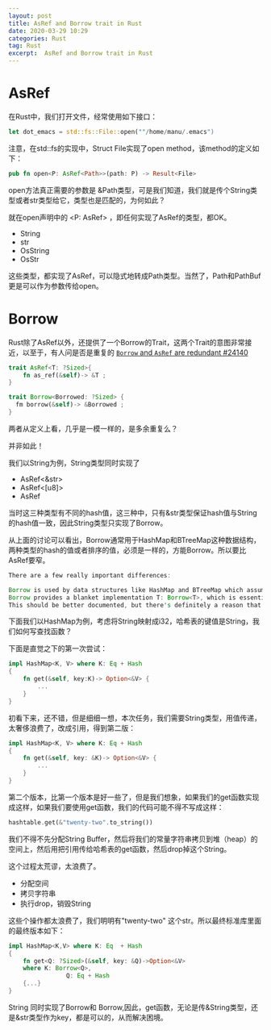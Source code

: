 ```yaml
---
layout: post
title: AsRef and Borrow trait in Rust
date: 2020-03-29 10:29
categories: Rust
tag: Rust
excerpt:  AsRef and Borrow trait in Rust
---
```

# AsRef

在Rust中，我们打开文件，经常使用如下接口：

```Rust
let dot_emacs = std::fs::File::open(""/home/manu/.emacs")
```

注意，在std::fs的实现中，Struct File实现了open method，该method的定义如下：

```Rust
pub fn open<P: AsRef<Path>>(path: P) -> Result<File>
```

open方法真正需要的参数是 &Path类型，可是我们知道，我们就是传个String类型或者str类型给它，类型也是匹配的，为何如此？

就在open声明中的 <P: AsRef<Path>> ，即任何实现了AsRef<Path>的类型，都OK。

* String
* str
* OsString
* OsStr

这些类型，都实现了AsRef<Path>，可以隐式地转成Path类型。当然了，Path和PathBuf更是可以作为参数传给open。

# Borrow

Rust除了AsRef以外，还提供了一个Borrow的Trait，这两个Trait的意图非常接近，以至于，有人问是否是重复的 [`Borrow` and `AsRef` are redundant #24140](https://github.com/rust-lang/rust/issues/24140)

```Rust
trait AsRef<T: ?Sized>{
	fn as_ref(&self)-> &T ;
}

trait Borrow<Borrowed: ?Sized> {
  fm borrow(&self)-> &Borrowed ;
}
```

两者从定义上看，几乎是一模一样的，是多余重复么？

并非如此！

我们以String为例，String类型同时实现了

* AsRef<&str>
* AsRef<[u8]>
* AsRef<Path>

当时这三种类型有不同的hash值，这三种中，只有&str类型保证hash值与String的hash值一致，因此String类型只实现了Borrow<str>。

从上面的讨论可以看出，Borrow通常用于HashMap和BTreeMap这种数据结构，两种类型的hash的值或者排序的值，必须是一样的，方能Borrow。所以要比AsRef要窄。

```Rust
There are a few really important differences:

Borrow is used by data structures like HashMap and BTreeMap which assume that the result of hashing or ordering based on owned and borrowed values is the same. But there are many AsRef conversions for which this isn't true. So in general, Borrow should be implemented for fewer types than AsRef, because it makes stronger guarantees.
Borrow provides a blanket implementation T: Borrow<T>, which is essential for making the above collections work well. AsRef provides a different blanket implementation, basically &T: AsRef<U> whenever T: AsRef<U>, which is important for APIs like fs::open that can use a simpler and more flexible signature as a result. You can't have both blanket implementations due to coherence, so each trait is making the choice that's appropriate for its use case.
This should be better documented, but there's definitely a reason that things are set up this way.
```

下面我们以HashMap为例，考虑将String映射成i32，哈希表的键值是String，我们如何写查找函数？

下面是直觉之下的第一次尝试：

```Rust
impl HashMap<K, V> where K: Eq + Hash 
{
    fn get(&self, key:K)-> Option<&V> {
    	...
    }
}
```

初看下来，还不错，但是细细一想，本次任务，我们需要String类型，用值传递，太奢侈浪费了，改成引用，得到第二版：

```Rust
impl HashMap<K, V> where K: Eq + Hash 
{
    fn get(&self, key: &K)-> Option<&V> {
    	...
    }
}
```

第二个版本，比第一个版本是好一些了，但是我们想象，如果我们的get函数实现成这样，如果我们要使用get函数，我们的代码可能不得不写成这样：

```Rust
hashtable.get(&"twenty-two".to_string())
```

我们不得不先分配String Buffer，然后将我们的常量字符串拷贝到堆（heap）的空间上，然后用把引用传给哈希表的get函数，然后drop掉这个String。

这个过程太荒谬，太浪费了。

* 分配空间
* 拷贝字符串
* 执行drop，销毁String

这些个操作都太浪费了，我们明明有"twenty-two" 这个str。所以最终标准库里面的最终版本如下：

```Rust
impl HashMap<K,V> where K: Eq  + Hash
{
	fn get<Q: ?Sized>(&self, key: &Q)->Option<&V>
	where K: Borrow<Q>,
				Q: Eq + Hash
	{...}
}
```

String 同时实现了Borrow<String>和 Borrow<str>,因此，get函数，无论是传&String类型，还是&str类型作为key，都是可以的，从而解决困境。
